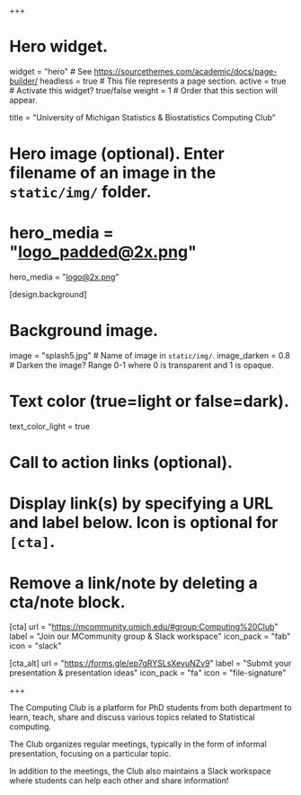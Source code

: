 +++
# Hero widget.
widget = "hero"  # See https://sourcethemes.com/academic/docs/page-builder/
headless = true  # This file represents a page section.
active = true  # Activate this widget? true/false
weight = 1  # Order that this section will appear.

title = "University of Michigan Statistics & Biostatistics Computing Club"

# Hero image (optional). Enter filename of an image in the `static/img/` folder.
# hero_media = "logo_padded@2x.png"
hero_media = "logo@2x.png"

[design.background]
  # Background image.
  image = "splash5.jpg"  # Name of image in `static/img/`.
  image_darken = 0.8  # Darken the image? Range 0-1 where 0 is transparent and 1 is opaque.

  # Text color (true=light or false=dark).
  text_color_light = true

# Call to action links (optional).
#   Display link(s) by specifying a URL and label below. Icon is optional for `[cta]`.
#   Remove a link/note by deleting a cta/note block.
[cta]
  url = "https://mcommunity.umich.edu/#group:Computing%20Club"
  label = "Join our MCommunity group & Slack workspace"
  icon_pack = "fab"
  icon = "slack"
  
[cta_alt]
  url = "https://forms.gle/ep7gRYSLsXeyuNZv9"
  label = "Submit your presentation & presentation ideas"
  icon_pack = "fa"
  icon = "file-signature"
  
+++

The Computing Club is a platform for PhD students from both department to learn, teach, share and discuss various topics related to Statistical computing.

The Club organizes regular meetings, typically in the form of informal presentation, focusing on a particular topic. 

In addition to the meetings, the Club also maintains a Slack workspace where students can help each other and share information!

      
    
